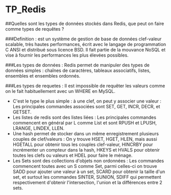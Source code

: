 # TP_Redis

##Quelles sont les types de données stockés dans Redis, que peut on faire comme types de requêtes ?

###Definition :
est un système de gestion de base de données clef-valeur scalable, très hautes performances, écrit avec le langage de programmation C ANSI et distribué sous licence BSD. Il fait partie de la mouvance NoSQL et vise à fournir les performances les plus élevées possibles.

###Les types de données :
Redis permet de manipuler des types de données simples : chaînes de caractères, tableaux associatifs, listes, ensembles et ensembles ordonnés.


###Les types de requetes :
Il est impossible de requêter les valeurs comme on le fait habituellement avec un WHERE en MySQL.

* C'est le type le plus simple : à une clef, on peut y associer une valeur : Les principales commandes associées sont SET, GET, INCR, DECR, et GETSET.
* Les listes de redis sont des listes liées : Les principales commandes commencent en général par L comme List et sont RPUSH et LPUSH, LRANGE, LINDEX, LLEN.
* Une hash permet de stocker dans un même enregistrement plusieurs couples de clef/valeurs : On y trouve HSET, HGET, HLEN, mais aussi HGETALL pour obtenir tous les couples clef-valeur, HINCRBY pour incrémenter un compteur dans la hash, HKEYS et HVALS pour obtenir toutes les clefs ou valeurs et HDEL pour faire le ménage.
* Les Sets sont des collections d'objets non ordonnées : Les commandes commencent toutes avec un S comme Set, parmi celles-ci on trouve SADD pour ajouter une valeur à un set, SCARD pour obtenir la taille d'un set, et surtout les commandes SINTER, SUNION, SDIFF qui permettent respectivement d'obtenir l'intersection, l'union et la différences entre 2 sets.